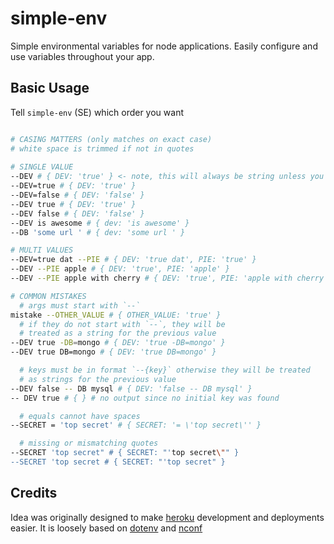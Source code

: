 # simple-env
Simple environmental variables for node applications. Easily configure and use variables throughout your app.

## Basic Usage
Tell `simple-env` (SE) which order you want 

``` bash

# CASING MATTERS (only matches on exact case)
# white space is trimmed if not in quotes
 
# SINGLE VALUE
--DEV # { DEV: 'true' } <- note, this will always be string unless you specific type: Boolean in the config
--DEV=true # { DEV: 'true' }
--DEV=false # { DEV: 'false' }
--DEV true # { DEV: 'true' } 
--DEV false # { DEV: 'false' } 
--DEV is awesome # { dev: 'is awesome' }
--DB 'some url ' # { dev: 'some url ' }

# MULTI VALUES
--DEV=true dat --PIE # { DEV: 'true dat', PIE: 'true' }
--DEV --PIE apple # { DEV: 'true', PIE: 'apple' }
--DEV --PIE apple with cherry # { DEV: 'true', PIE: 'apple with cherry' }

# COMMON MISTAKES
  # args must start with `--` 
mistake --OTHER_VALUE # { OTHER_VALUE: 'true' }
  # if they do not start with `--`, they will be 
  # treated as a string for the previous value
--DEV true -DB=mongo # { DEV: 'true -DB=mongo' }
--DEV true DB=mongo # { DEV: 'true DB=mongo' }

  # keys must be in format `--{key}` otherwise they will be treated
  # as strings for the previous value
--DEV false -- DB mysql # { DEV: 'false -- DB mysql' }
-- DEV true # { } # no output since no initial key was found

  # equals cannot have spaces
--SECRET = 'top secret' # { SECRET: '= \'top secret\'' }

  # missing or mismatching quotes
--SECRET 'top secret" # { SECRET: "'top secret\"" }
--SECRET 'top secret # { SECRET: "'top secret" }

```


## Credits 
Idea was originally designed to make [heroku](https://www.heroku.com/) development and deployments easier. It is loosely based on [dotenv](https://www.npmjs.com/package/dotenv) and [nconf](https://www.npmjs.com/package/nconf)

